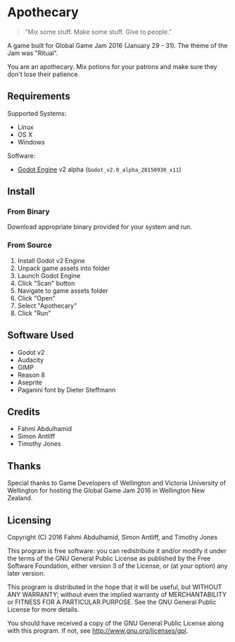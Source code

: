 # Apothecary

> "Mix some stuff. Make some stuff. Give to people."

A game built for Global Game Jam 2016 (January 29 - 31).  The theme of
the Jam was "Ritual".

You are an apothecary.  Mix potions for your patrons and make sure they
don't lose their patience.

## Requirements

Supported Systems:

- Linux
- OS X
- Windows

Software:

- [Godot Engine](http://godotengine.org/) v2 alpha
  (``Godot_v2.0_alpha_20150930_x11``)

## Install

### From Binary

Download appropriate binary provided for your system and run.

### From Source

1. Install Godot v2 Engine
2. Unpack game assets into folder
3. Launch Godot Engine
4. Click "Scan" button
5. Navigate to game assets folder
6. Click "Open"
7. Select "Apothecary"
8. Click "Run"

## Software Used

- Godot v2
- Audacity
- GIMP
- Reason 8
- Aseprite
- Paganini font by Dieter Steffmann

## Credits

- Fahmi Abdulhamid
- Simon Antliff
- Timothy Jones

## Thanks

Special thanks to Game Developers of Wellington and Victoria University
of Wellington for hosting the Global Game Jam 2016 in Wellington New
Zealand.

## Licensing

Copyright (C) 2016 Fahmi Abdulhamid, Simon Antliff, and Timothy Jones

This program is free software: you can redistribute it and/or modify it
under the terms of the GNU General Public License as published by the
Free Software Foundation, either version 3 of the License, or (at your
option) any later version.

This program is distributed in the hope that it will be useful, but
WITHOUT ANY WARRANTY; without even the implied warranty of
MERCHANTABILITY or FITNESS FOR A PARTICULAR PURPOSE. See the GNU General
Public License for more details.

You should have received a copy of the GNU General Public License along
with this program. If not, see <http://www.gnu.org/licenses/gpl>.
